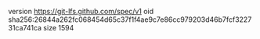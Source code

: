 version https://git-lfs.github.com/spec/v1
oid sha256:26844a262fc068454d65c37f1f4ae9c7e86cc979203d46b7fcf322731ca741ca
size 1594
